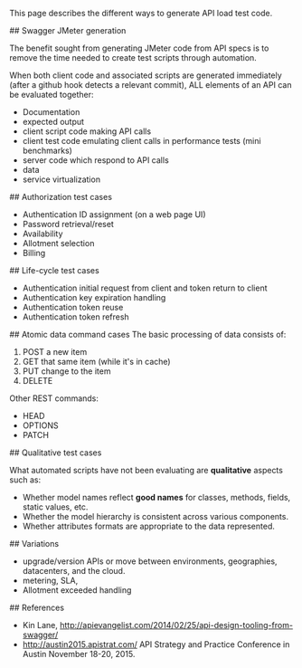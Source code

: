This page describes the different ways to generate API load test code.


<a name="SwaggerJMeterGen">
## Swagger JMeter generation</a>

The benefit sought from generating JMeter code from API specs
is to remove the time needed to create test scripts through automation.

When both client code and associated scripts are generated immediately (after a github hook detects a relevant commit),
ALL elements of an API can be evaluated together:

  * Documentation
  * expected output
  * client script code making API calls
  * client test code emulating client calls in performance tests (mini benchmarks)
  * server code which respond to API calls
  * data
  * service virtualization

<a name="AuthTestCases">
## Authorization test cases</a>

 * Authentication ID assignment (on a web page UI)
 * Password retrieval/reset
 * Availability
 * Allotment selection
 * Billing

<a name="LifeTestCases">
## Life-cycle test cases</a>

 * Authentication initial request from client and token return to client
 * Authentication key expiration handling
 * Authentication token reuse
 * Authentication token refresh

<a name="AtomicRESTCases">
## Atomic data command cases</a>
The basic processing of data consists of:

 1. POST a new item
 2. GET that same item (while it's in cache)
 3. PUT change to the item
 4. DELETE

Other REST commands:

 * HEAD
 * OPTIONS
 * PATCH

<a name="QualitativeTestCases">
## Qualitative test cases</a>

What automated scripts have not been evaluating are <strong>qualitative</strong> aspects such as:

  * Whether model names reflect **good names** for classes, methods, fields, static values, etc.
  * Whether the model hierarchy is consistent across various components.
  * Whether attributes formats are appropriate to the data represented.

<a name="Variations">
## Variations</a>

 * upgrade/version APIs or move between environments, geographies, datacenters, and the cloud.
 * metering, SLA,  
 * Allotment exceeded handling

<a name="Resources">
## References</a>

* Kin Lane, http://apievangelist.com/2014/02/25/api-design-tooling-from-swagger/
* http://austin2015.apistrat.com/  API Strategy and Practice Conference in Austin November 18-20, 2015.
